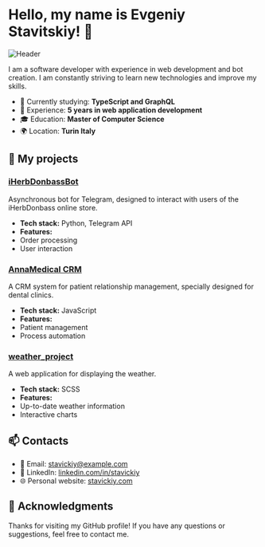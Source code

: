 # Hello, my name is Evgeniy Stavitskiy! 👋

![Header](https://your-header-image-url)

I am a software developer with experience in web development and bot creation. I am constantly striving to learn new technologies and improve my skills.

- 🌱 Currently studying: **TypeScript and GraphQL**
- 💼 Experience: **5 years in web application development**
- 🎓 Education: **Master of Computer Science**
- 🌍 Location: **Turin Italy**

## 🚀 My projects

### [iHerbDonbassBot](https://github.com/Stavickiy/telegram_bot)
Asynchronous bot for Telegram, designed to interact with users of the iHerbDonbass online store.

- **Tech stack:** Python, Telegram API
- **Features:**
- Order processing
- User interaction

### [AnnaMedical CRM](https://github.com/Stavickiy/annamedical)
A CRM system for patient relationship management, specially designed for dental clinics.

- **Tech stack:** JavaScript
- **Features:**
- Patient management
- Process automation

### [weather_project](https://github.com/Stavickiy/weather_project)
A web application for displaying the weather.

- **Tech stack:** SCSS
- **Features:**
- Up-to-date weather information
- Interactive charts

## 📫 Contacts

- 📧 Email: [stavickiy@example.com](mailto:stavickiy@example.com)
- 💼 LinkedIn: [linkedin.com/in/stavickiy](https://www.linkedin.com/in/stavickiy)
- 🌐 Personal website: [stavickiy.com](https://stavickiy.com)

## 💬 Acknowledgments

Thanks for visiting my GitHub profile! If you have any questions or suggestions, feel free to contact me.
